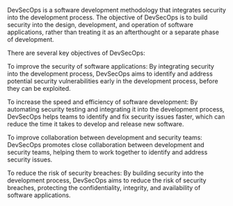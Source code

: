 DevSecOps is a software development methodology that integrates security into the development process. The objective of DevSecOps is to build security into the design, development, and operation of software applications, rather than treating it as an afterthought or a separate phase of development.

There are several key objectives of DevSecOps:

To improve the security of software applications: By integrating security into the development process, DevSecOps aims to identify and address potential security vulnerabilities early in the development process, before they can be exploited.

To increase the speed and efficiency of software development: By automating security testing and integrating it into the development process, DevSecOps helps teams to identify and fix security issues faster, which can reduce the time it takes to develop and release new software.

To improve collaboration between development and security teams: DevSecOps promotes close collaboration between development and security teams, helping them to work together to identify and address security issues.

To reduce the risk of security breaches: By building security into the development process, DevSecOps aims to reduce the risk of security breaches, protecting the confidentiality, integrity, and availability of software applications.
